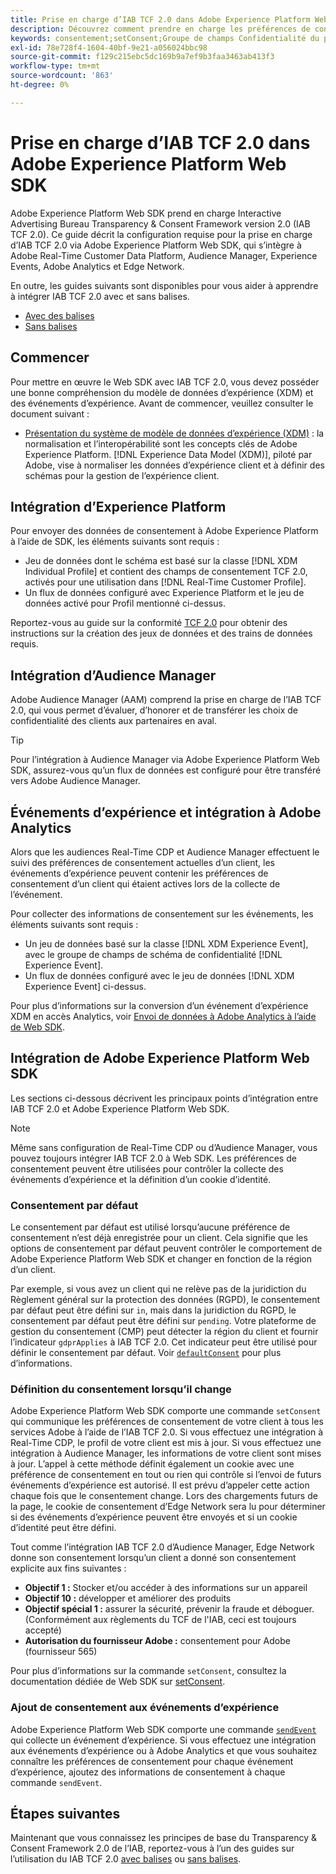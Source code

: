 ```yaml
---
title: Prise en charge d’IAB TCF 2.0 dans Adobe Experience Platform Web SDK
description: Découvrez comment prendre en charge les préférences de consentement IAB TCF 2.0 à l’aide de Adobe Experience Platform Web SDK
keywords: consentement;setConsent;Groupe de champs Confidentialité du profil;Groupe de champs Confidentialité des événements d’expérience;Groupe de champs Confidentialité;IAB TCF 2.0;Real-Time CDP;
exl-id: 78e728f4-1604-40bf-9e21-a056024bbc98
source-git-commit: f129c215ebc5dc169b9a7ef9b3faa3463ab413f3
workflow-type: tm+mt
source-wordcount: '863'
ht-degree: 0%

---
```


# Prise en charge d’IAB TCF 2.0 dans Adobe Experience Platform Web SDK

Adobe Experience Platform Web SDK prend en charge Interactive Advertising Bureau Transparency &amp; Consent Framework version 2.0 (IAB TCF 2.0). Ce guide décrit la configuration requise pour la prise en charge d’IAB TCF 2.0 via Adobe Experience Platform Web SDK, qui s’intègre à Adobe Real-Time Customer Data Platform, Audience Manager, Experience Events, Adobe Analytics et Edge Network.

En outre, les guides suivants sont disponibles pour vous aider à apprendre à intégrer IAB TCF 2.0 avec et sans balises.

- [Avec des balises](./with-tags.md)
- [Sans balises](./without-tags.md)

## Commencer

Pour mettre en œuvre le Web SDK avec IAB TCF 2.0, vous devez posséder une bonne compréhension du modèle de données d’expérience (XDM) et des événements d’expérience. Avant de commencer, veuillez consulter le document suivant :

- [Présentation du système de modèle de données d’expérience (XDM)](../../../xdm/home.md) : la normalisation et l’interopérabilité sont les concepts clés de Adobe Experience Platform. [!DNL Experience Data Model (XDM)], piloté par Adobe, vise à normaliser les données d’expérience client et à définir des schémas pour la gestion de l’expérience client.

## Intégration d’Experience Platform

Pour envoyer des données de consentement à Adobe Experience Platform à l’aide de SDK, les éléments suivants sont requis :

- Jeu de données dont le schéma est basé sur la classe [!DNL XDM Individual Profile] et contient des champs de consentement TCF 2.0, activés pour une utilisation dans [!DNL Real-Time Customer Profile].
- Un flux de données configuré avec Experience Platform et le jeu de données activé pour Profil mentionné ci-dessus.

Reportez-vous au guide sur la conformité [TCF 2.0](../../../landing/governance-privacy-security/consent/iab/overview.md) pour obtenir des instructions sur la création des jeux de données et des trains de données requis.

## Intégration d’Audience Manager

Adobe Audience Manager (AAM) comprend la prise en charge de l’IAB TCF 2.0, qui vous permet d’évaluer, d’honorer et de transférer les choix de confidentialité des clients aux partenaires en aval. <!--For more information, read the documentation on [Sending Data to Audience Manager](../audience-manager/audience-manager-overview.md).-->

>[!TIP]
>
>Pour l’intégration à Audience Manager via Adobe Experience Platform Web SDK, assurez-vous qu’un flux de données est configuré pour être transféré vers Adobe Audience Manager.

## Événements d’expérience et intégration à Adobe Analytics

Alors que les audiences Real-Time CDP et Audience Manager effectuent le suivi des préférences de consentement actuelles d’un client, les événements d’expérience peuvent contenir les préférences de consentement d’un client qui étaient actives lors de la collecte de l’événement.

Pour collecter des informations de consentement sur les événements, les éléments suivants sont requis :

- Un jeu de données basé sur la classe [!DNL XDM Experience Event], avec le groupe de champs de schéma de confidentialité [!DNL Experience Event].
- Un flux de données configuré avec le jeu de données [!DNL XDM Experience Event] ci-dessus.

Pour plus d’informations sur la conversion d’un événement d’expérience XDM en accès Analytics, voir [Envoi de données à Adobe Analytics à l’aide de Web SDK](/help/web-sdk/use-cases/adobe-analytics.md).

## Intégration de Adobe Experience Platform Web SDK

Les sections ci-dessous décrivent les principaux points d’intégration entre IAB TCF 2.0 et Adobe Experience Platform Web SDK.

>[!NOTE]
>
>Même sans configuration de Real-Time CDP ou d’Audience Manager, vous pouvez toujours intégrer IAB TCF 2.0 à Web SDK. Les préférences de consentement peuvent être utilisées pour contrôler la collecte des événements d’expérience et la définition d’un cookie d’identité.

### Consentement par défaut

Le consentement par défaut est utilisé lorsqu’aucune préférence de consentement n’est déjà enregistrée pour un client. Cela signifie que les options de consentement par défaut peuvent contrôler le comportement de Adobe Experience Platform Web SDK et changer en fonction de la région d’un client.

Par exemple, si vous avez un client qui ne relève pas de la juridiction du Règlement général sur la protection des données (RGPD), le consentement par défaut peut être défini sur `in`, mais dans la juridiction du RGPD, le consentement par défaut peut être défini sur `pending`. Votre plateforme de gestion du consentement (CMP) peut détecter la région du client et fournir l’indicateur `gdprApplies` à IAB TCF 2.0. Cet indicateur peut être utilisé pour définir le consentement par défaut. Voir [`defaultConsent`](/help/web-sdk/commands/configure/defaultconsent.md) pour plus d’informations.

### Définition du consentement lorsqu’il change

Adobe Experience Platform Web SDK comporte une commande `setConsent` qui communique les préférences de consentement de votre client à tous les services Adobe à l’aide de l’IAB TCF 2.0. Si vous effectuez une intégration à Real-Time CDP, le profil de votre client est mis à jour. Si vous effectuez une intégration à Audience Manager, les informations de votre client sont mises à jour. L’appel à cette méthode définit également un cookie avec une préférence de consentement en tout ou rien qui contrôle si l’envoi de futurs événements d’expérience est autorisé. Il est prévu d’appeler cette action chaque fois que le consentement change. Lors des chargements futurs de la page, le cookie de consentement d’Edge Network sera lu pour déterminer si des événements d’expérience peuvent être envoyés et si un cookie d’identité peut être défini.

Tout comme l’intégration IAB TCF 2.0 d’Audience Manager, Edge Network donne son consentement lorsqu’un client a donné son consentement explicite aux fins suivantes :

- **Objectif 1 :** Stocker et/ou accéder à des informations sur un appareil
- **Objectif 10 :** développer et améliorer des produits
- **Objectif spécial 1 :** assurer la sécurité, prévenir la fraude et déboguer. (Conformément aux règlements du TCF de l&#39;IAB, ceci est toujours accepté)
- **Autorisation du fournisseur Adobe :** consentement pour Adobe (fournisseur 565)

Pour plus d’informations sur la commande `setConsent`, consultez la documentation dédiée de Web SDK sur [setConsent](../../../web-sdk/commands/setconsent.md).

### Ajout de consentement aux événements d’expérience

Adobe Experience Platform Web SDK comporte une commande [`sendEvent`](/help/web-sdk/commands/sendevent/overview.md) qui collecte un événement d’expérience. Si vous effectuez une intégration aux événements d’expérience ou à Adobe Analytics et que vous souhaitez connaître les préférences de consentement pour chaque événement d’expérience, ajoutez des informations de consentement à chaque commande `sendEvent`.

## Étapes suivantes

Maintenant que vous connaissez les principes de base du Transparency &amp; Consent Framework 2.0 de l’IAB, reportez-vous à l’un des guides sur l’utilisation du IAB TCF 2.0 [avec balises](./with-tags.md) ou [sans balises](./without-tags.md).
